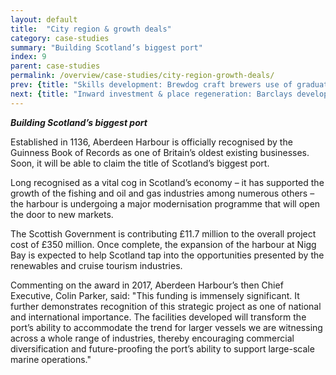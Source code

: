 ```yaml
---
layout: default
title:  "City region & growth deals"
category: case-studies
summary: "Building Scotland’s biggest port"
index: 9
parent: case-studies
permalink: /overview/case-studies/city-region-growth-deals/
prev: {title: "Skills development: Brewdog craft brewers use of graduate apprenticeships", url: "/overview/case-studies/skills-development/" }
next: {title: "Inward investment & place regeneration: Barclays development at Tradeston Glasgow", url: "/overview/case-studies/inward-investment-place-regeneration/" }
---
```

***Building Scotland’s biggest port***

Established in 1136, Aberdeen Harbour is officially recognised by the Guinness Book of Records as one of Britain’s oldest existing businesses. Soon, it will be able to claim the title of Scotland’s biggest port.  

Long recognised as a vital cog in Scotland’s economy – it has supported the growth of the fishing and oil and gas industries among numerous others – the harbour is undergoing a major modernisation programme that will open the door to new markets.  

The Scottish Government is contributing £11.7 million to the overall project cost of £350 million. Once complete, the expansion of the harbour at Nigg Bay is expected to help Scotland tap into the opportunities presented by the renewables and cruise tourism industries.  

Commenting on the award in 2017, Aberdeen Harbour’s then Chief Executive, Colin Parker, said: "This funding is immensely significant. It further demonstrates recognition of this strategic project as one of national and international importance. The facilities developed will transform the port’s ability to accommodate the trend for larger vessels we are witnessing across a whole range of industries, thereby encouraging commercial diversification and future-proofing the port’s ability to support large-scale marine operations."  
